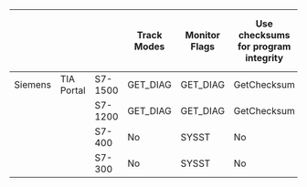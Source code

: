 |         |            |         | Track Modes | Monitor Flags | Use checksums for program integrity | Disable Unused Software | Monitor PLC cycle times | Monitor PLC hard stops | Monitor PLC memory usage | Modularize Code | Leave Logic in PLCs | Validate timers and counters | Validate paired IO | Validate inputs | Validate Indirections | Assign registers by function | Correlation Plausibility Checks | Input Plausibility Checks | Restrict 3rd Parties | Define Safe Process Start | Monitor PLC uptime | Trap false negatives and false positives | References           |
| ------- | ---------- | ------- | ----------- | ------------- | ----------------------------------- | ----------------------- | ----------------------- | ---------------------- | ------------------------ | --------------- | ------------------- | ---------------------------- | ------------------ | --------------- | --------------------- | ---------------------------- | ------------------------------- | ------------------------- | -------------------- | ------------------------- | ------------------ | ---------------------------------------- | -------------------- |
| Siemens | TIA Portal | S7-1500 | GET_DIAG    | GET_DIAG      | GetChecksum                         | Device Configuration    | RT_INFO                 | GET_DIAG               | GetSMCInfo               | Y               | Y                   | Y                            | Y                  | Y               | Y                     | Y                            | Y                               | Y                         | Y                    | Y                         | Y                  | Y                                        | TIA Portal Help Menu |
|         |            | S7-1200 | GET_DIAG    | GET_DIAG      | GetChecksum                         | Device Configuration    | No                      | GET_DIAG               | No                       | Y               | Y                   | Y                            | Y                  | Y               | Y                     | Y                            | Y                               | Y                         | Y                    | Y                         | Y                  | Y                                        | TIA Portal Help Menu |
|         |            | S7-400  | No          | SYSST         | No                                  | ??                      | OB_RT                   | SYSST                  | No                       | Y               | Y                   | Y                            | Y                  | Y               | Y                     | Y                            | Y                               | Y                         | Y                    | Y                         | Y                  | Y                                        | TIA Portal Help Menu |
|         |            | S7-300  | No          | SYSST         | No                                  | ??                      | No                      | SYSST                  | No                       | Y               | Y                   | Y                            | Y                  | Y               | Y                     | Y                            | Y                               | Y                         | Y                    | Y                         | Y                  | Y                                        | TIA Portal Help Menu |
